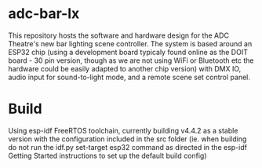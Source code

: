 # adc-bar-lx

This repository hosts the software and hardware design for the ADC Theatre's new bar lighting scene controller. The system is based around an ESP32 chip (using a development board typicaly found online as the DOIT board - 30 pin version, though as we are not using WiFi or Bluetooth etc the hardware could be easily adapted to another chip version) with DMX IO, audio input for sound-to-light mode, and a remote scene set control panel.

# Build

Using esp-idf FreeRTOS toolchain, currently building v4.4.2 as a stable version with the configuration included in the src folder (ie. when building do not run the idf.py set-target esp32 command as directed in the esp-idf Getting Started instructions to set up the default build config)
